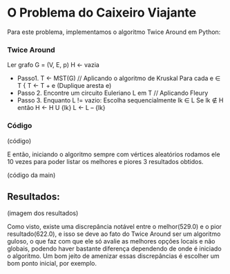 # O Problema do Caixeiro Viajante

Para este problema, implementamos o algoritmo Twice Around em Python:

### Twice Around

  Ler grafo G = (V, E, p)
  H ← vazia

* Passo1. T ← MST(G) // Aplicando o algoritmo de Kruskal
	Para cada e ∈ T {
	T ← T + e (Duplique aresta e)
* Passo 2. Encontre um circuito Euleriano L em T // Aplicando Fleury
* Passo 3. Enquanto L != vazio:
	Escolha sequencialmente lk ∈ L
	Se lk ∉ H então
	H ← H U {lk}
	L ← L – {lk}

### Código

(código)

E então, iniciando o algoritmo sempre com vértices aleatórios rodamos ele 10 vezes para poder listar os melhores e piores 3 resultados obtidos.

(código da main)

## Resultados:

(imagem dos resultados)

Como visto, existe uma discrepância notável entre o melhor(529.0) e o pior resultado(622.0), e isso se deve ao fato do Twice Around ser um algoritmo guloso, o que faz com que ele só avalie as melhores opções locais e não globais, podendo haver bastante diferença dependendo de onde é iniciado o algoritmo. 
Um bom jeito de amenizar essas discrepâncias é escolher um bom ponto inicial, por exemplo.
